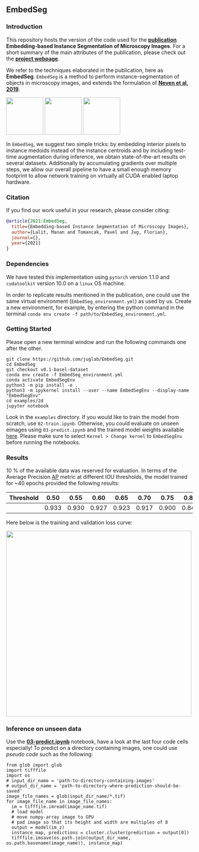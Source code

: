 ## EmbedSeg 

### Introduction
This repository hosts the version of the code used for the **[publication]()** **Embedding-based Instance Segmentation of Microscopy Images**. For a short summary of the main attributes of the publication, please check out the **[project webpage]()**.

We refer to the techniques elaborated in the publication, here as **EmbedSeg**. `EmbedSeg` is a method to perform instance-segmentation of objects in microscopy images, and extends the formulation of **[Neven et al, 2019](https://arxiv.org/abs/1906.11109)**. 

<p float="left">
  <img src="https://mlbyml.github.io/EmbedSeg_RC/images/teaser/X_9_image_painted.gif" width="100" />
  <img src="https://mlbyml.github.io/EmbedSeg_RC/images/teaser/X_9_GT_painted.gif" width="100" /> 
  <img src="https://mlbyml.github.io/EmbedSeg_RC/images/teaser/X_9_painted.gif" width="100" />
</p>


In `EmbedSeg`, we suggest two simple tricks: by embedding interior pixels to instance medoids instead of the instance centroids and by including test-time augmentation during inference, we obtain state-of-the-art results on several datasets. Additionally by accumulating gradients over multiple steps, we allow our overall pipeline to have a small enough memory footprint to allow network training on virtually all CUDA enabled laptop hardware.

### Citation
If you find our work useful in your research, please consider citing:

```bibtex
@article{2021:EmbedSeg,
  title={Embedding-based Instance Segmentation of Microscopy Images},
  author={Lalit, Manan and Tomancak, Pavel and Jug, Florian},
  journal={},
  year={2021}
}
```

### Dependencies 
We have tested this implementation using `pytorch` version 1.1.0 and `cudatoolkit` version 10.0 on a `linux` OS machine. 

In order to replicate results mentioned in the publication, one could use the same virtual environment (`EmbedSeg_environment.yml`) as used by us. Create a new environment, for example,  by entering the python command in the terminal `conda env create -f path/to/EmbedSeg_environment.yml`.

### Getting Started

Please open a new terminal window and run the following commands one after the other.

```shell
git clone https://github.com/juglab/EmbedSeg.git
cd EmbedSeg
git checkout v0.1-basel-dataset
conda env create -f EmbedSeg_environment.yml
conda activate EmbedSegEnv
python3 -m pip install -e .
python3 -m ipykernel install --user --name EmbedSegEnv --display-name "EmbedSegEnv"
cd examples/2d
jupyter notebook
```

Look in the `examples` directory. If you would like to train the model from scratch, use `02-train.ipynb`. Otherwise, you could evaluate on unseen eimages using `03-predict.ipynb` and the trained model weights available [here](). Please make sure to select `Kernel > Change kernel` to `EmbedSegEnv` before running the notebooks. 


### Results

10 % of the available data was reserved for evaluation. In terms of the Average Precision [AP](https://cocodataset.org/#detection-eval) metric at different IOU thresholds, the model trained for ~40 epochs provided the following results:

| Threshold | 0.50 | 0.55| 0.60 | 0.65| 0.70 | 0.75 | 0.80 | 0.85 | 0.90 
|-	|-	|-	|-	|-	|- | -| - | -| -|	
| | 0.933| 0.930 | 0.927| 0.923 | 0.917 | 0.900 | 0.847 | 0.755 |0.614


Here below is the training and validation loss curve:

<img src="https://mlbyml.github.io/EmbedSeg_RC/images/teaser/loss.png" width="500" />



### Inference on unseen data
   
Use the **[03-predict.ipynb](https://github.com/juglab/EmbedSeg/blob/v0.1-basel-dataset/examples/2d/basel-2020/03-predict.ipynb)** notebook, have a look at the last four code cells especially! 
To predict on a directory containing images, one could use *pseudo code* such as the following: 

```python3
from glob import glob
import tifffile
import os
# input_dir_name = 'path-to-directory-containing-images'
# output_dir_name = 'path-to-directory-where-prediction-should-be-saved'
image_file_names = glob(input_dir_name/*.tif)
for image_file_name in image_file_names:
  im = tifffile.imread(image_name.tif)
  # load model
  # move numpy-array image to GPU
  # pad image so that its height and width are multiples of 8
  output = model(im_z)
  instance_map, predictions = cluster.cluster(prediction = output[0])
  tifffile.imsave(os.path.join(output_dir_name, os.path.basename(image_name)), instance_map)  
```

